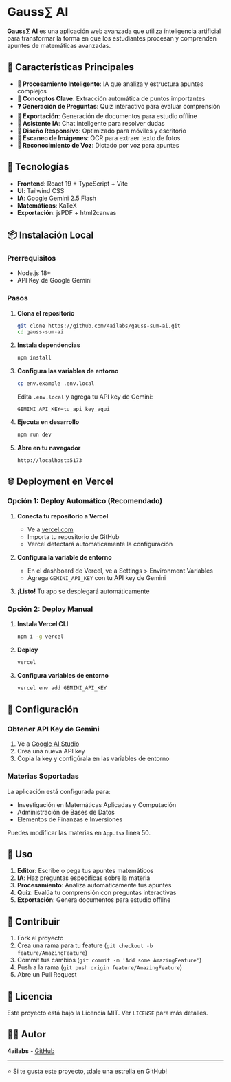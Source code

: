 # Gauss∑ AI

**Gauss∑ AI** es una aplicación web avanzada que utiliza inteligencia artificial para transformar la forma en que los estudiantes procesan y comprenden apuntes de matemáticas avanzadas.

## 🚀 Características Principales

- **📝 Procesamiento Inteligente**: IA que analiza y estructura apuntes complejos
- **🎯 Conceptos Clave**: Extracción automática de puntos importantes
- **❓ Generación de Preguntas**: Quiz interactivo para evaluar comprensión
- **📄 Exportación**: Generación de documentos para estudio offline
- **🤖 Asistente IA**: Chat inteligente para resolver dudas
- **📱 Diseño Responsivo**: Optimizado para móviles y escritorio
- **📸 Escaneo de Imágenes**: OCR para extraer texto de fotos
- **🎤 Reconocimiento de Voz**: Dictado por voz para apuntes

## 🚀 Tecnologías

- **Frontend**: React 19 + TypeScript + Vite
- **UI**: Tailwind CSS
- **IA**: Google Gemini 2.5 Flash
- **Matemáticas**: KaTeX
- **Exportación**: jsPDF + html2canvas

## 📦 Instalación Local

### Prerrequisitos
- Node.js 18+ 
- API Key de Google Gemini

### Pasos

1. **Clona el repositorio**
   ```bash
   git clone https://github.com/4ailabs/gauss-sum-ai.git
   cd gauss-sum-ai
   ```

2. **Instala dependencias**
   ```bash
   npm install
   ```

3. **Configura las variables de entorno**
   ```bash
   cp env.example .env.local
   ```
   Edita `.env.local` y agrega tu API key de Gemini:
   ```
   GEMINI_API_KEY=tu_api_key_aqui
   ```

4. **Ejecuta en desarrollo**
   ```bash
   npm run dev
   ```

5. **Abre en tu navegador**
   ```
   http://localhost:5173
   ```

## 🌐 Deployment en Vercel

### Opción 1: Deploy Automático (Recomendado)

1. **Conecta tu repositorio a Vercel**
   - Ve a [vercel.com](https://vercel.com)
   - Importa tu repositorio de GitHub
   - Vercel detectará automáticamente la configuración

2. **Configura la variable de entorno**
   - En el dashboard de Vercel, ve a Settings > Environment Variables
   - Agrega `GEMINI_API_KEY` con tu API key de Gemini

3. **¡Listo!** Tu app se desplegará automáticamente

### Opción 2: Deploy Manual

1. **Instala Vercel CLI**
   ```bash
   npm i -g vercel
   ```

2. **Deploy**
   ```bash
   vercel
   ```

3. **Configura variables de entorno**
   ```bash
   vercel env add GEMINI_API_KEY
   ```

## 🔧 Configuración

### Obtener API Key de Gemini

1. Ve a [Google AI Studio](https://makersuite.google.com/app/apikey)
2. Crea una nueva API key
3. Copia la key y configúrala en las variables de entorno

### Materias Soportadas

La aplicación está configurada para:
- Investigación en Matemáticas Aplicadas y Computación
- Administración de Bases de Datos  
- Elementos de Finanzas e Inversiones

Puedes modificar las materias en `App.tsx` línea 50.

## 📱 Uso

1. **Editor**: Escribe o pega tus apuntes matemáticos
2. **IA**: Haz preguntas específicas sobre la materia
3. **Procesamiento**: Analiza automáticamente tus apuntes
4. **Quiz**: Evalúa tu comprensión con preguntas interactivas
5. **Exportación**: Genera documentos para estudio offline

## 🤝 Contribuir

1. Fork el proyecto
2. Crea una rama para tu feature (`git checkout -b feature/AmazingFeature`)
3. Commit tus cambios (`git commit -m 'Add some AmazingFeature'`)
4. Push a la rama (`git push origin feature/AmazingFeature`)
5. Abre un Pull Request

## 📄 Licencia

Este proyecto está bajo la Licencia MIT. Ver `LICENSE` para más detalles.

## 👨‍💻 Autor

**4ailabs** - [GitHub](https://github.com/4ailabs)

---

⭐ Si te gusta este proyecto, ¡dale una estrella en GitHub!
